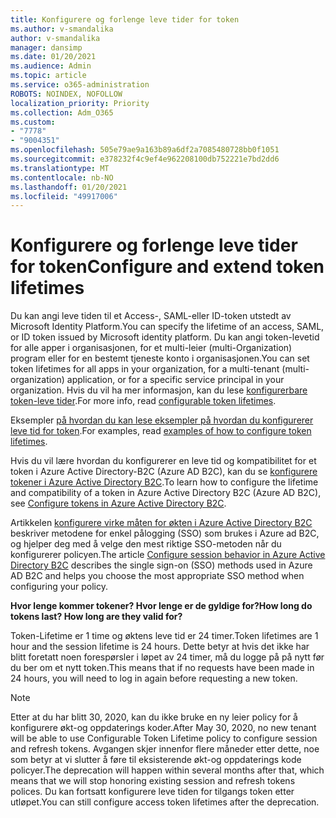 ```yaml
---
title: Konfigurere og forlenge leve tider for token
ms.author: v-smandalika
author: v-smandalika
manager: dansimp
ms.date: 01/20/2021
ms.audience: Admin
ms.topic: article
ms.service: o365-administration
ROBOTS: NOINDEX, NOFOLLOW
localization_priority: Priority
ms.collection: Adm_O365
ms.custom:
- "7778"
- "9004351"
ms.openlocfilehash: 505e79ae9a163b89a6df2a7085480728bb0f1051
ms.sourcegitcommit: e378232f4c9ef4e962208100db752221e7bd2dd6
ms.translationtype: MT
ms.contentlocale: nb-NO
ms.lasthandoff: 01/20/2021
ms.locfileid: "49917006"
---
```

# <a name="configure-and-extend-token-lifetimes"></a><span data-ttu-id="986ef-102">Konfigurere og forlenge leve tider for token</span><span class="sxs-lookup"><span data-stu-id="986ef-102">Configure and extend token lifetimes</span></span>

<span data-ttu-id="986ef-103">Du kan angi leve tiden til et Access-, SAML-eller ID-token utstedt av Microsoft Identity Platform.</span><span class="sxs-lookup"><span data-stu-id="986ef-103">You can specify the lifetime of an access, SAML, or ID token issued by Microsoft identity platform.</span></span> <span data-ttu-id="986ef-104">Du kan angi token-levetid for alle apper i organisasjonen, for et multi-leier (multi-Organization) program eller for en bestemt tjeneste konto i organisasjonen.</span><span class="sxs-lookup"><span data-stu-id="986ef-104">You can set token lifetimes for all apps in your organization, for a multi-tenant (multi-organization) application, or for a specific service principal in your organization.</span></span> <span data-ttu-id="986ef-105">Hvis du vil ha mer informasjon, kan du lese [konfigurerbare token-leve tider](https://docs.microsoft.com/azure/active-directory/develop/active-directory-configurable-token-lifetimes).</span><span class="sxs-lookup"><span data-stu-id="986ef-105">For more info, read [configurable token lifetimes](https://docs.microsoft.com/azure/active-directory/develop/active-directory-configurable-token-lifetimes).</span></span>

<span data-ttu-id="986ef-106">Eksempler [på hvordan du kan lese eksempler på hvordan du konfigurerer leve tid for token](https://docs.microsoft.com/azure/active-directory/develop/configure-token-lifetimes).</span><span class="sxs-lookup"><span data-stu-id="986ef-106">For examples, read [examples of how to configure token lifetimes](https://docs.microsoft.com/azure/active-directory/develop/configure-token-lifetimes).</span></span>

<span data-ttu-id="986ef-107">Hvis du vil lære hvordan du konfigurerer en leve tid og kompatibilitet for et token i Azure Active Directory-B2C (Azure AD B2C), kan du se [konfigurere tokener i Azure Active Directory B2C](https://docs.microsoft.com/azure/active-directory-b2c/configure-tokens?pivots=b2c-user-flow).</span><span class="sxs-lookup"><span data-stu-id="986ef-107">To learn how to configure the lifetime and compatibility of a token in Azure Active Directory B2C (Azure AD B2C), see [Configure tokens in Azure Active Directory B2C](https://docs.microsoft.com/azure/active-directory-b2c/configure-tokens?pivots=b2c-user-flow).</span></span>

<span data-ttu-id="986ef-108">Artikkelen [konfigurere virke måten for økten i Azure Active Directory B2C](https://docs.microsoft.com/azure/active-directory-b2c/session-behavior?pivots=b2c-user-flow) beskriver metodene for enkel pålogging (SSO) som brukes i Azure ad B2C, og hjelper deg med å velge den mest riktige SSO-metoden når du konfigurerer policyen.</span><span class="sxs-lookup"><span data-stu-id="986ef-108">The article [Configure session behavior in Azure Active Directory B2C](https://docs.microsoft.com/azure/active-directory-b2c/session-behavior?pivots=b2c-user-flow) describes the single sign-on (SSO) methods used in Azure AD B2C and helps you choose the most appropriate SSO method when configuring your policy.</span></span>

<span data-ttu-id="986ef-109">**Hvor lenge kommer tokener? Hvor lenge er de gyldige for?**</span><span class="sxs-lookup"><span data-stu-id="986ef-109">**How long do tokens last? How long are they valid for?**</span></span>

<span data-ttu-id="986ef-110">Token-Lifetime er 1 time og øktens leve tid er 24 timer.</span><span class="sxs-lookup"><span data-stu-id="986ef-110">Token lifetimes are 1 hour and the session lifetime is 24 hours.</span></span> <span data-ttu-id="986ef-111">Dette betyr at hvis det ikke har blitt foretatt noen forespørsler i løpet av 24 timer, må du logge på på nytt før du ber om et nytt token.</span><span class="sxs-lookup"><span data-stu-id="986ef-111">This means that if no requests have been made in 24 hours, you will need to log in again before requesting a new token.</span></span>

> [!NOTE]
> <span data-ttu-id="986ef-112">Etter at du har blitt 30, 2020, kan du ikke bruke en ny leier policy for å konfigurere økt-og oppdaterings koder.</span><span class="sxs-lookup"><span data-stu-id="986ef-112">After May 30, 2020, no new tenant will be able to use Configurable Token Lifetime policy to configure session and refresh tokens.</span></span> <span data-ttu-id="986ef-113">Avgangen skjer innenfor flere måneder etter dette, noe som betyr at vi slutter å føre til eksisterende økt-og oppdaterings kode policyer.</span><span class="sxs-lookup"><span data-stu-id="986ef-113">The deprecation will happen within several months after that, which means that we will stop honoring existing session and refresh tokens polices.</span></span> <span data-ttu-id="986ef-114">Du kan fortsatt konfigurere leve tiden for tilgangs token etter utløpet.</span><span class="sxs-lookup"><span data-stu-id="986ef-114">You can still configure access token lifetimes after the deprecation.</span></span>






